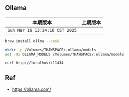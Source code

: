 ## Ollama

|本期版本|上期版本
|:---:|:---:
`Sun Mar 16 13:34:16 CST 2025` |

```bash
brew install ollma --cask

mkdir -p /Volumes/THAWSPACE/.ollama/models
set -Ux OLLAMA_MODELS /Volumes/THAWSPACE/.ollama/models
```



```
curl http://localhost:11434
```





## Ref



* <https://ollama.com/>